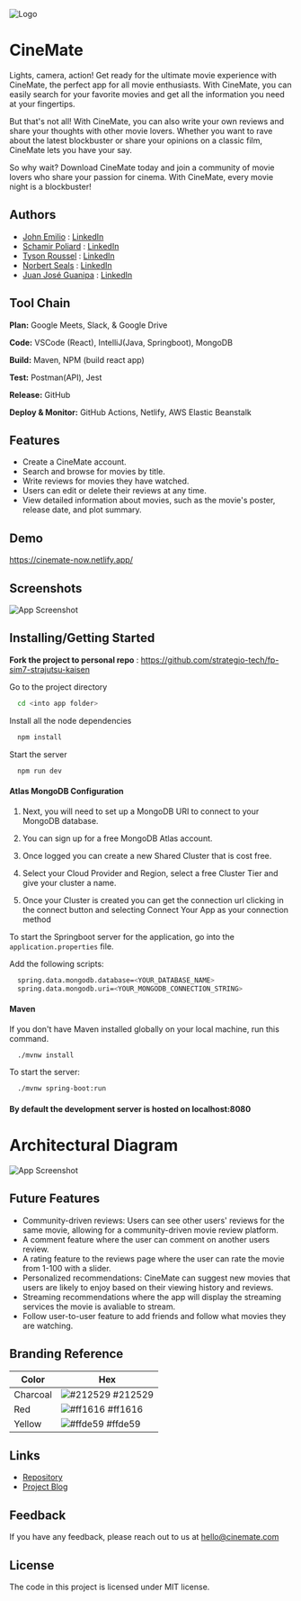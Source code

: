 
![Logo](https://i.imgur.com/ln2pXmO.png)


# CineMate

Lights, camera, action! Get ready for the ultimate movie experience with CineMate, the perfect app for all movie enthusiasts. With CineMate, you can easily search for your favorite movies and get all the information you need at your fingertips. 

But that's not all! With CineMate, you can also write your own reviews and share your thoughts with other movie lovers. Whether you want to rave about the latest blockbuster or share your opinions on a classic film, CineMate lets you have your say.

So why wait? Download CineMate today and join a community of movie lovers who share your passion for cinema. With CineMate, every movie night is a blockbuster!

## Authors

- [John Emilio](https://www.github.com/JohnEmilio) : [LinkedIn](https://www.linkedin.com/in/john-emilio/)
- [Schamir Poliard](https://www.github.com/Schamiir) : [LinkedIn](https://www.linkedin.com/in/schamirpoliard/)
- [Tyson Roussel](https://www.github.com/TysonR0319) : [LinkedIn](https://www.linkedin.com/in/tysonrobert/)
- [Norbert Seals](https://www.github.com/Norbert305) : [LinkedIn](https://www.linkedin.com/in/norbert-seals/)
- [Juan José Guanipa](https://www.github.com/Juanjosegunipa) : [LinkedIn](https://www.linkedin.com/in/jjjguanipa/)





## Tool Chain

**Plan:** Google Meets, Slack, & Google Drive

**Code:** VSCode (React), IntelliJ(Java, Springboot), MongoDB

**Build:** Maven, NPM (build react app)

**Test:** Postman(API), Jest

**Release:** GitHub

**Deploy & Monitor:** GitHub Actions, Netlify, AWS Elastic Beanstalk


## Features

- Create a CineMate account.
- Search and browse for movies by title. 
- Write reviews for movies they have watched. 
- Users can edit or delete their reviews at any time.
- View detailed information about movies, such as the movie's poster, release date, and plot summary.


## Demo

https://cinemate-now.netlify.app/


## Screenshots

![App Screenshot](https://i.imgur.com/kprFG8h.png)


## Installing/Getting Started

**Fork the project to personal repo** : https://github.com/strategio-tech/fp-sim7-strajutsu-kaisen


Go to the project directory

```bash
  cd <into app folder>
```

Install all the node dependencies

```bash
  npm install
```

Start the server

```bash
  npm run dev
```

#### Atlas MongoDB Configuration

1. Next, you will need to set up a MongoDB URI to connect to your MongoDB database.

2. You can sign up for a free MongoDB Atlas account.

3. Once logged you can create a new Shared Cluster that is cost free.

4. Select your Cloud Provider and Region, select a free Cluster Tier and give your cluster a name.

5. Once your Cluster is created you can get the connection url clicking in the connect button and selecting Connect Your App as your connection method

To start the Springboot server for the application, go into the `application.properties` file.

Add the following scripts:

```bash
  spring.data.mongodb.database=<YOUR_DATABASE_NAME>
  spring.data.mongodb.uri=<YOUR_MONGODB_CONNECTION_STRING>
```
#### Maven

If you don't have Maven installed globally on your local machine, run this command.

```bash
  ./mvnw install
```

To start the server:

```bash
  ./mvnw spring-boot:run
```

#### By default the development server is hosted on localhost:8080


# Architectural Diagram
![App Screenshot](https://i.imgur.com/fAbzuOU.jpg)



## Future Features

- Community-driven reviews: Users can see other users' reviews for the same movie, allowing for a community-driven movie review platform.
- A comment feature where the user can comment on another users review. 
- A rating feature to the reviews page where the user can rate the movie from 1-100 with a slider. 
- Personalized recommendations: CineMate can suggest new movies that users are likely to enjoy based on their viewing history and reviews.
- Streaming recommendations where the app will display the streaming services the movie is avaliable to stream.
- Follow user-to-user feature to add friends and follow what movies they are watching.


## Branding Reference

| Color             | Hex                                                                |
| ----------------- | ------------------------------------------------------------------ |
| Charcoal | ![#212529](https://via.placeholder.com/10/212529?text=+) #212529 |
| Red | ![#ff1616](https://via.placeholder.com/10/ff1616?text=+) #ff1616 |
| Yellow | ![#ffde59](https://via.placeholder.com/10/ffde59?text=+) #ffde59 |



## Links

 - [Repository](https://github.com/strategio-tech/fp-sim7-strajutsu-kaisen)
 - [Project Blog](https://medium.com/@schamir.poliard/cinemate-the-ultimate-movie-companion-c624acbcc3db)
 

## Feedback

If you have any feedback, please reach out to us at hello@cinemate.com


## License

The code in this project is licensed under MIT license.
